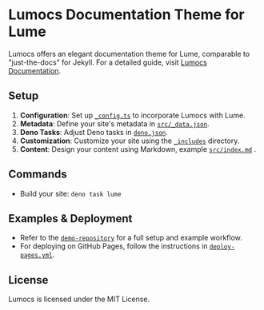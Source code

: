 # Lumocs Documentation Theme for Lume

Lumocs offers an elegant documentation theme for Lume, comparable to
"just-the-docs" for Jekyll. For a detailed guide, visit
[Lumocs Documentation](https://lumocs.56k.guru).

## Setup

1. **Configuration**: Set up [`_config.ts`](./demo-repository/_config.ts) to
   incorporate Lumocs with Lume.
2. **Metadata**: Define your site's metadata in
   [`src/_data.json`](./demo-repository/src/_data.json).
3. **Deno Tasks**: Adjust Deno tasks in
   [`deno.json`](./demo-repository/deno.json).
4. **Customization**: Customize your site using the
   [`_includes`](./demo-repository/_includes) directory.
5. **Content**: Design your content using Markdown, example
   [`src/index.md`](./demo-repository/src/index.md) .

## Commands

- Build your site: `deno task lume`

## Examples & Deployment

- Refer to the [`demo-repository`](./demo-repository) for a full setup and
  example workflow.
- For deploying on GitHub Pages, follow the instructions in
  [`deploy-pages.yml`](./demo-repository/.github/workflows/deploy-pages.yml).

## License

Lumocs is licensed under the MIT License.
